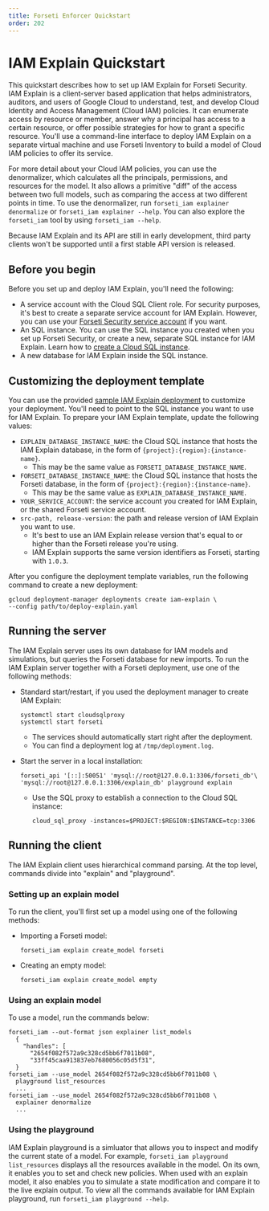 ```yaml
---
title: Forseti Enforcer Quickstart
order: 202
---
```

# IAM Explain Quickstart

This quickstart describes how to set up IAM Explain for Forseti Security.
IAM Explain is a client-server based application that helps administrators,
auditors, and users of Google Cloud to understand, test, and develop Cloud
Identity and Access Management (Cloud IAM) policies. It can enumerate access by
resource or member, answer why a principal has access to a certain resource, or
offer possible strategies for how to grant a specific resource. You'll use a
command-line interface to deploy IAM Explain on a separate virtual machine and
use Forseti Inventory to build a model of Cloud IAM policies to offer its
service.

For more detail about your Cloud IAM policies, you can use the denormalizer,
which calculates all the principals, permissions, and resources for the model.
It also allows a primitive "diff" of the access between two full models, such
as comparing the access at two different points in time. To use the
denormalizer, run `forseti_iam explainer denormalize` or
`forseti_iam explainer --help`. You can also explore the `forseti_iam` tool by
using `forseti_iam --help`.

Because IAM Explain and its API are still in early development, third party
clients won't be supported until a first stable API version is released.

## Before you begin

Before you set up and deploy IAM Explain, you'll need the following:

  - A service account with the Cloud SQL Client role. For security purposes,
  it's best to create a separate service account for IAM Explain. However, you
  can use your [Forseti Security service account](forseti-quickstart#creating_service_accounts)
  if you want.
  - An SQL instance. You can use the SQL instance you created when you
  set up Forseti Security, or create a new, separate SQL instance for IAM
  Explain. Learn how to [create a Cloud SQL instance](https://cloud.google.com/sql/docs/mysql/quickstart).
  - A new database for IAM Explain inside the SQL instance.

## Customizing the deployment template

You can use the provided [sample IAM Explain deployment](/samples/deployment-manager/deploy-explain.yaml.sample)
to customize your deployment. You'll need to point to the SQL instance you want
to use for IAM Explain. To prepare your IAM Explain template, update the
following values:

  - `EXPLAIN_DATABASE_INSTANCE_NAME`: the Cloud SQL instance that hosts the
  IAM Explain database, in the form of `{project}:{region}:{instance-name}`.
    - This may be the same value as `FORSETI_DATABASE_INSTANCE_NAME`.
  - `FORSETI_DATABASE_INSTANCE_NAME`: the Cloud SQL instance that hosts the
  Forseti database, in the form of `{project}:{region}:{instance-name}`.
    - This may be the same value as `EXPLAIN_DATABASE_INSTANCE_NAME`.
  - `YOUR_SERVICE_ACCOUNT`: the service account you created for IAM Explain,
  or the shared Forseti service account.
  - `src-path, release-version`: the path and release version of IAM Explain
  you want to use.
    - It's best to use an IAM Explain release version that's equal to or higher
    than the Forseti release you're using.
    - IAM Explain supports the same version identifiers as Forseti, starting
    with `1.0.3`.

After you configure the deployment template variables, run the following
command to create a new deployment:

````
gcloud deployment-manager deployments create iam-explain \
--config path/to/deploy-explain.yaml
````

## Running the server

The IAM Explain server uses its own database for IAM models and simulations,
but queries the Forseti database for new imports. To run the IAM Explain server
together with a Forseti deployment, use one of the following methods:

  - Standard start/restart, if you used the deployment manager to create IAM
  Explain:

        systemctl start cloudsqlproxy
        systemctl start forseti

    - The services should automatically start right after the deployment.
    - You can find a deployment log at `/tmp/deployment.log`.

  - Start the server in a local installation:

        forseti_api '[::]:50051' 'mysql://root@127.0.0.1:3306/forseti_db'\
        'mysql://root@127.0.0.1:3306/explain_db' playground explain

    - Use the SQL proxy to establish a connection to the Cloud SQL instance:

          cloud_sql_proxy -instances=$PROJECT:$REGION:$INSTANCE=tcp:3306


## Running the client

The IAM Explain client uses hierarchical command parsing. At the top level,
commands divide into "explain" and "playground".

### Setting up an explain model

To run the client, you'll first set up a model using one of the following
methods:


  - Importing a Forseti model:

        forseti_iam explain create_model forseti

  - Creating an empty model:

        forseti_iam explain create_model empty

### Using an explain model

To use a model, run the commands below:

````
forseti_iam --out-format json explainer list_models
  {
    "handles": [
      "2654f082f572a9c328cd5bb6f7011b08",
      "33ff45caa913837eb7680056c05d5f31",
  }
forseti_iam --use_model 2654f082f572a9c328cd5bb6f7011b08 \
  playground list_resources
  ...
forseti_iam --use_model 2654f082f572a9c328cd5bb6f7011b08 \
  explainer denormalize
  ...
````

### Using the playground

IAM Explain playground is a simluator that allows you to inspect and modify
the current state of a model. For example,
`forseti_iam playground list_resources` displays all the resources available
in the model. On its own, it enables you to set and check new policies. When
used with an explain model, it also enables you to simulate a state
modification and compare it to the live explain output. To view all the
commands available for IAM Explain playground, run
`forseti_iam playground --help`.
